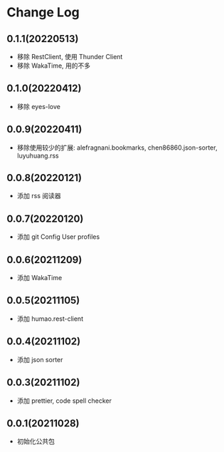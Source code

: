 # Change Log

## 0.1.1(20220513)

- 移除 RestClient, 使用 Thunder Client
- 移除 WakaTime, 用的不多

## 0.1.0(20220412)

- 移除 eyes-love

## 0.0.9(20220411)

- 移除使用较少的扩展: alefragnani.bookmarks, chen86860.json-sorter, luyuhuang.rss

## 0.0.8(20220121)

- 添加 rss 阅读器

## 0.0.7(20220120)

- 添加 git Config User profiles

## 0.0.6(20211209)

- 添加 WakaTime

## 0.0.5(20211105)

- 添加 humao.rest-client

## 0.0.4(20211102)

- 添加 json sorter

## 0.0.3(20211102)

- 添加 prettier, code spell checker

## 0.0.1(20211028)

- 初始化公共包
